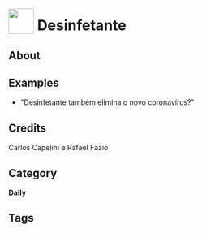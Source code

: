 # <img src="https://raw.githack.com/FortAwesome/Font-Awesome/master/svgs/solid/robot.svg" card_color="#22A7F0" width="50" height="50" style="vertical-align:bottom"/> Desinfetante


## About


## Examples
* "Desinfetante também elimina o novo coronavírus?"

## Credits
Carlos Capelini e Rafael Fazio

## Category
**Daily**

## Tags

